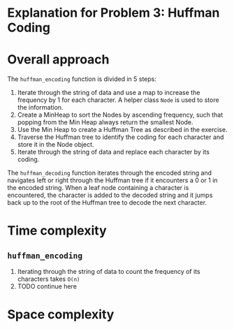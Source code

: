 # Explanation for Problem 3: Huffman Coding

# Overall approach
The `huffman_encoding` function is divided in 5 steps:
1. Iterate through the string of data and use a map to increase the frequency by 1
   for each character. A helper class `Node` is used to store the information.
2. Create a MinHeap to sort the Nodes by ascending frequency, such that popping from
   the Min Heap always return the smallest Node. 
3. Use the Min Heap to create a Huffman Tree as described in the exercise.
4. Traverse the Huffman tree to identify the coding for each character and store it
   in the Node object.
5. Iterate through the string of data and replace each character by its coding.

The `huffman_decoding` function iterates through the encoded string and navigates left
or right through the Huffman tree if it encounters a 0 or 1 in the encoded string. When
a leaf node containing a character is encountered, the character is added to the decoded
string and it jumps back up to the root of the Huffman tree to decode the next character.

# Time complexity
## `huffman_encoding`
1. Iterating through the string of data to count the frequency of its characters takes `O(n)`
2. TODO continue here

# Space complexity
